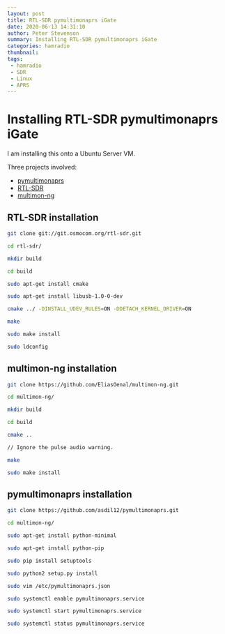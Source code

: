 ```yaml
---
layout: post
title: RTL-SDR pymultimonaprs iGate
date: 2020-06-13 14:31:10
author: Peter Stevenson
summary: Installing RTL-SDR pymultimonaprs iGate
categories: hamradio
thumbnail:
tags:
 - hamradio
 - SDR
 - Linux
 - APRS
---
```


# Installing RTL-SDR pymultimonaprs iGate

I am installing this onto a Ubuntu Server VM.

Three projects involved:

* [pymultimonaprs](https://github.com/asdil12/pymultimonaprs)
* [RTL-SDR](https://osmocom.org/projects/rtl-sdr/wiki/Rtl-sdr)
* [multimon-ng](https://github.com/EliasOenal/multimon-ng/)

## RTL-SDR installation

```sh
git clone git://git.osmocom.org/rtl-sdr.git

cd rtl-sdr/

mkdir build

cd build

sudo apt-get install cmake

sudo apt-get install libusb-1.0-0-dev

cmake ../ -DINSTALL_UDEV_RULES=ON -DDETACH_KERNEL_DRIVER=ON

make

sudo make install

sudo ldconfig
```

## multimon-ng installation

```sh
git clone https://github.com/EliasOenal/multimon-ng.git

cd multimon-ng/

mkdir build

cd build

cmake ..

// Ignore the pulse audio warning.

make

sudo make install

```

## pymultimonaprs installation

```sh
git clone https://github.com/asdil12/pymultimonaprs.git

cd multimon-ng/

sudo apt-get install python-minimal

sudo apt-get install python-pip

sudo pip install setuptools

sudo python2 setup.py install

sudo vim /etc/pymultimonaprs.json

sudo systemctl enable pymultimonaprs.service

sudo systemctl start pymultimonaprs.service

sudo systemctl status pymultimonaprs.service
```